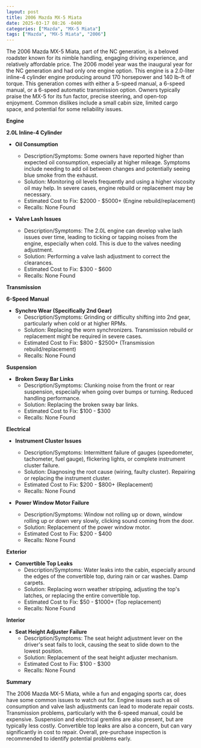 ```yaml
---
layout: post
title: 2006 Mazda MX-5 Miata
date: 2025-03-17 08:26 -0400
categories: ["Mazda", "MX-5 Miata"]
tags: ["Mazda", "MX-5 Miata", "2006"]
---
```

The 2006 Mazda MX-5 Miata, part of the NC generation, is a beloved roadster known for its nimble handling, engaging driving experience, and relatively affordable price. The 2006 model year was the inaugural year for the NC generation and had only one engine option. This engine is a 2.0-liter inline-4 cylinder engine producing around 170 horsepower and 140 lb-ft of torque. This generation comes with either a 5-speed manual, a 6-speed manual, or a 6-speed automatic transmission option. Owners typically praise the MX-5 for its fun factor, precise steering, and open-top enjoyment. Common dislikes include a small cabin size, limited cargo space, and potential for some reliability issues.

**Engine**

**2.0L Inline-4 Cylinder**

*   **Oil Consumption**
    *   Description/Symptoms: Some owners have reported higher than expected oil consumption, especially at higher mileage. Symptoms include needing to add oil between changes and potentially seeing blue smoke from the exhaust.
    *   Solution: Monitoring oil levels frequently and using a higher viscosity oil may help. In severe cases, engine rebuild or replacement may be necessary.
    *   Estimated Cost to Fix: $2000 - $5000+ (Engine rebuild/replacement)
    *   Recalls: None Found

*   **Valve Lash Issues**
    *   Description/Symptoms: The 2.0L engine can develop valve lash issues over time, leading to ticking or tapping noises from the engine, especially when cold. This is due to the valves needing adjustment.
    *   Solution: Performing a valve lash adjustment to correct the clearances.
    *   Estimated Cost to Fix: $300 - $600
    *   Recalls: None Found

**Transmission**

**6-Speed Manual**

*   **Synchro Wear (Specifically 2nd Gear)**
    *   Description/Symptoms: Grinding or difficulty shifting into 2nd gear, particularly when cold or at higher RPMs.
    *   Solution: Replacing the worn synchronizers. Transmission rebuild or replacement might be required in severe cases.
    *   Estimated Cost to Fix: $800 - $2500+ (Transmission rebuild/replacement)
    *   Recalls: None Found

**Suspension**

*   **Broken Sway Bar Links**
    *   Description/Symptoms: Clunking noise from the front or rear suspension, especially when going over bumps or turning. Reduced handling performance.
    *   Solution: Replacing the broken sway bar links.
    *   Estimated Cost to Fix: $100 - $300
    *   Recalls: None Found

**Electrical**

*   **Instrument Cluster Issues**
    *   Description/Symptoms: Intermittent failure of gauges (speedometer, tachometer, fuel gauge), flickering lights, or complete instrument cluster failure.
    *   Solution: Diagnosing the root cause (wiring, faulty cluster). Repairing or replacing the instrument cluster.
    *   Estimated Cost to Fix: $200 - $800+ (Replacement)
    *   Recalls: None Found

*   **Power Window Motor Failure**
    * Description/Symptoms: Window not rolling up or down, window rolling up or down very slowly, clicking sound coming from the door.
    * Solution: Replacement of the power window motor.
    * Estimated Cost to Fix: $200 - $400
    * Recalls: None Found

**Exterior**

*   **Convertible Top Leaks**
    *   Description/Symptoms: Water leaks into the cabin, especially around the edges of the convertible top, during rain or car washes. Damp carpets.
    *   Solution: Replacing worn weather stripping, adjusting the top's latches, or replacing the entire convertible top.
    *   Estimated Cost to Fix: $50 - $1000+ (Top replacement)
    *   Recalls: None Found

**Interior**

*   **Seat Height Adjuster Failure**
    * Description/Symptoms: The seat height adjustment lever on the driver's seat fails to lock, causing the seat to slide down to the lowest position.
    * Solution: Replacement of the seat height adjuster mechanism.
    * Estimated Cost to Fix: $100 - $300
    * Recalls: None Found

**Summary**

The 2006 Mazda MX-5 Miata, while a fun and engaging sports car, does have some common issues to watch out for. Engine issues such as oil consumption and valve lash adjustments can lead to moderate repair costs. Transmission problems, particularly with the 6-speed manual, could be expensive. Suspension and electrical gremlins are also present, but are typically less costly. Convertible top leaks are also a concern, but can vary significantly in cost to repair. Overall, pre-purchase inspection is recommended to identify potential problems early.

